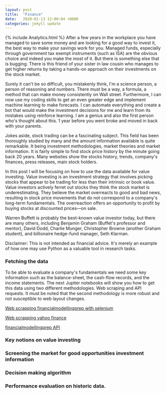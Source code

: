 ```yaml
---
layout: post
title:  "Finance"
date:   2020-01-13 12:00:04 +0000
categories: jekyll update
---
```

{% include Analytics.html %}
After a few years in the workplace you have managed to save some money and are looking for a good way to invest it, the best way to make your savings work for you. Managed funds, especially through government tax exempt instruments (such as ISA) are the obvious choice and indeed you make the most of it. But there is something else that is bugging. There is this friend of your sister in law cousin who manages to get higher returns by taking a hands-on approach on their investments on the stock market.

Surely it can't be so difficult, you mistakenly think, I'm a science person, a person of reasoning and numbers. There must be a way, a formula, a method that can make money consistently on Wall street. Furthermore, I can now use my coding skills to get an even greater edge and implement machine learning to make forecasts. I can automate everything and create a bot that would make the investment decisions for me and learn from its mistakes using reinforce learning. I am a genius and also the first person who's thought about this. 1 year before you went broke and moved in back with your parents.

Jokes aside, stock trading can be a fascinating subject. This field has been thoroughly studied by many and the amount information available is quite remarkable. It being investment methodologies, market theories and market information. It is fairly simple to find stock price history by the minute going back 20 years. Many websites show the stocks history, trends, company's finances, press releases, main stock holders.

In this post I will be focusing on how to use the data available for value investing. Value investing is an investment strategy that involves picking stocks that appear to be trading for less than their intrinsic or book value. Value investors actively ferret out stocks they think the stock market is underestimating. They believe the market overreacts to good and bad news, resulting in stock price movements that do not correspond to a company's long-term fundamentals. The overreaction offers an opportunity to profit by buying stocks at discounted prices—on sale.

Warren Buffett is probably the best-known value investor today, but there are many others, including Benjamin Graham (Buffet's professor and mentor), David Dodd, Charlie Munger, Christopher Browne (another Graham student), and billionaire hedge-fund manager, Seth Klarman.

Disclaimer: This is not intended as financial advice. It's merely an example of how one may use Python as a valuable tool in research tasks.

### Fetching the data

To be able to evaluate a company's fundamentals we need some key information such as the balance-sheet, the cash-flow records, and the income statements. The next Jupiter notebooks will show you how to get this data using two different methodologies. Web scraping and API requests. It must be noted that the second methodology is more robust and not susceptible to web layout changes.

[Web scrapping financialmodellingprep with selenium](/Files/Data_scraping_with_selenium.html)

[Web scrapping yahoo finance](/Files/web_scrapping.html)

[financialmodellingprep API](/Files/financialmodellingprep.html)


### Key notions on value investing


### Screening the market for good opportunities investment information


### Decision making algorithm


### Performance evaluation on historic data.
